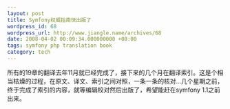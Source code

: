```yaml
---
layout: post
title: Symfony权威指南快出版了
wordpress_id: 68
wordpress_url: http://www.jiangle.name/archives/68
date: 2008-04-02 00:09:34.000000000 +08:00
tags: symfony php translation book
category: tech
---
```

所有的19章的翻译去年11月就已经完成了，接下来的几个月在翻译索引。这是个相当枯燥的过程，在原文、译文、索引之间对照，一条一条的核对...几个星期之前，终于完成了索引的内容，就等编辑校对然后出版了，希望能赶在symfony 1.1之前出来。